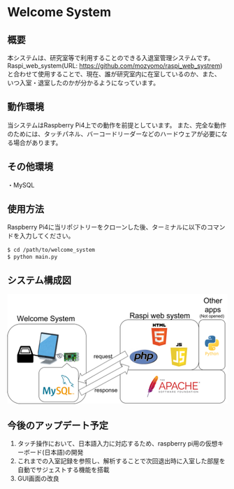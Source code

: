 # Welcome System
## 概要
本システムは、研究室等で利用することのできる入退室管理システムです。
Raspi_web_system(URL: https://github.com/mozyomo/raspi_web_systrem)と合わせて使用することで、現在、誰が研究室内に在室しているのか、また、
いつ入室・退室したのかが分かるようになっています。
## 動作環境
当システムはRaspberry Pi4上での動作を前提としています。
また、完全な動作のためには、タッチパネル、バーコードリーダーなどのハードウェアが必要になる場合があります。
## その他環境
・MySQL
## 使用方法
Raspberry Pi4に当リポジトリーをクローンした後、ターミナルに以下のコマンドを入力してください。
```
$ cd /path/to/welcome_system
$ python main.py
```
## システム構成図
![system_arch](./documents/system.png) 

## 今後のアップデート予定
1. タッチ操作において、日本語入力に対応するため、raspberry pi用の仮想キーボード(日本語)の開発
2. これまでの入室記録を参照し、解析することで次回退出時に入室した部屋を自動でサジェストする機能を搭載
3. GUI画面の改良

